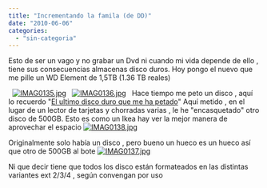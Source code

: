 ```yaml
---
title: "Incrementando la famila (de DD)"
date: "2010-06-06"
categories: 
  - "sin-categoria"
---
```


Esto de ser un vago y no grabar un Dvd ni cuando mi vida depende de ello , tiene sus consecuencias almacenas disco duros. Hoy pongo el nuevo que me pille un WD Element de 1,5TB (1.36 TB reales)

  [![IMAG0135.jpg](images/4674439532_719f24e267_z.jpg)](https://www.flickr.com/photos/12949201@N08/4674439532/ "IMAG0135.jpg por sicotico, en Flickr")   [![IMAG0136.jpg](images/4673819775_ddd5c7e11a_z.jpg)](https://www.flickr.com/photos/12949201@N08/4673819775/ "IMAG0136.jpg por sicotico, en Flickr")   Hace tiempo me peto un disco , aquí lo recuerdo "[El ultimo disco duro que me ha petado](https://luispuente.net/2009/12/el-ultimo-disco-duro-que-me-ha-petado/)" Aquí metido , en el lugar de un lector de tarjetas y chorradas varias , le he "encasquetado" otro disco de 500GB. Esto es como un Ikea hay ver la mejor manera de aprovechar el espacio [![IMAG0138.jpg](images/4674454584_3f2cd97d38_z.jpg)](https://www.flickr.com/photos/12949201@N08/4674454584/ "IMAG0138.jpg por sicotico, en Flickr")

Originalmente solo había un disco , pero bueno un hueco es un hueco así que otro de 500GB al bote [![IMAG0137.jpg](images/4673828143_a8e701b5cc_z.jpg)](https://www.flickr.com/photos/12949201@N08/4673828143/ "IMAG0137.jpg por sicotico, en Flickr")

Ni que decir tiene que todos los disco están formateados en las distintas variantes ext 2/3/4 , según convengan por uso
